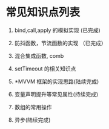 
# 常见知识点列表

1. bind,call,apply 的模拟实现 (已完成)

2. 防抖函数，节流函数的实现 （已完成）

3. 混合集成函数, comb

4. setTimeout 的相关知识点

5. *MVVM 框架的实现思路(陆续完成)

6. 变量声明提升等常见属性(持续完成)

7. 数组的常用操作

8. 异步(陆续完成)
